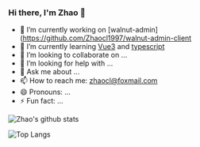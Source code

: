 ### Hi there, I'm Zhao 👋

- 🔭 I’m currently working on [walnut-admin](https://github.com/Zhaocl1997/walnut-admin-client
- 🌱 I’m currently learning [Vue3](https://v3.vuejs.org/) and [typescript](https://www.typescriptlang.org/)
- 👯 I’m looking to collaborate on ...
- 🤔 I’m looking for help with ...
- 💬 Ask me about ...
- 📫 How to reach me: zhaocl@foxmail.com
- 😄 Pronouns: ...
- ⚡ Fun fact: ...

![Zhao's github stats](https://github-readme-stats.vercel.app/api?username=Zhaocl1997&show_icons=true&theme=vue)

![Top Langs](https://github-readme-stats.vercel.app/api/top-langs/?username=Zhaocl1997)

<!--
**Zhaocl1997/Zhaocl1997** is a ✨ _special_ ✨ repository because its `README.md` (this file) appears on your GitHub profile.
-->
